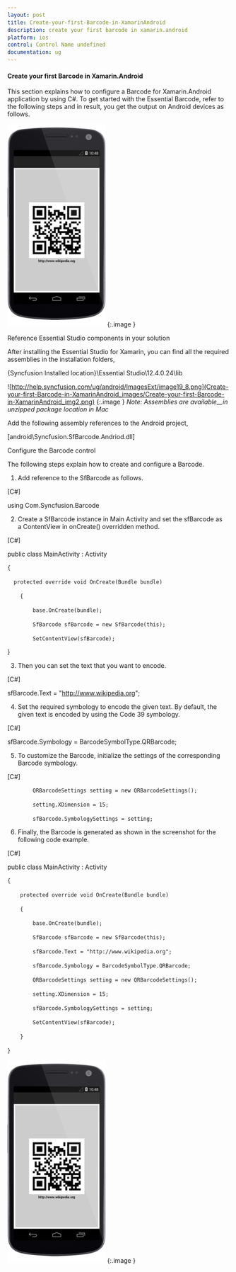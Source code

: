 ```yaml
---
layout: post
title: Create-your-first-Barcode-in-XamarinAndroid
description: create your first barcode in xamarin.android
platform: ios
control: Control Name undefined
documentation: ug
---
```


#### Create your first Barcode in Xamarin.Android

This section explains how to configure a Barcode for Xamarin.Android application by using C#. To get started with the Essential Barcode, refer to the following steps and in result, you get the output on Android devices as follows.

![C:/Users/nijamudeen/Desktop/Android_Barcode_FT_Images/Documentation/UG SS Android landscape frame/QR_code.png](Create-your-first-Barcode-in-XamarinAndroid_images/Create-your-first-Barcode-in-XamarinAndroid_img1.png)
{:.image }


Reference Essential Studio components in your solution

After installing the Essential Studio for Xamarin, you can find all the required assemblies in the installation folders,

{Syncfusion Installed location}\Essential Studio\12.4.0.24\lib

![http://help.syncfusion.com/ug/android/ImagesExt/image19_8.png](Create-your-first-Barcode-in-XamarinAndroid_images/Create-your-first-Barcode-in-XamarinAndroid_img2.png)
{:.image }
_Note: Assemblies are available__in unzipped package location in Mac_

Add the following assembly references to the Android project,

[android\Syncfusion.SfBarcode.Andriod.dll]

Configure the Barcode control

The following steps explain how to create and configure a Barcode.

1. Add reference to the SfBarcode as follows.

[C#]

using Com.Syncfusion.Barcode



2. Create a SfBarcode instance in Main Activity and set the sfBarcode as a ContentView in onCreate() overridden method.

[C#]

public class MainActivity : Activity

    {

      protected override void OnCreate(Bundle bundle)

        {

            base.OnCreate(bundle);

            SfBarcode sfBarcode = new SfBarcode(this);

            SetContentView(sfBarcode);

}



3. Then you can set the text that you want to encode.



[C#]

   sfBarcode.Text = "http://www.wikipedia.org";



4. Set the required symbology to encode the given text. By default, the given text is encoded by using the Code 39 symbology.



[C#]

sfBarcode.Symbology = BarcodeSymbolType.QRBarcode;



5. To customize the Barcode, initialize the settings of the corresponding Barcode symbology.

[C#]

            QRBarcodeSettings setting = new QRBarcodeSettings();

            setting.XDimension = 15;

            sfBarcode.SymbologySettings = setting;



6. Finally, the Barcode is generated as shown in the screenshot for the following code example.



[C#]

public class MainActivity : Activity

    {

        protected override void OnCreate(Bundle bundle)

        {

            base.OnCreate(bundle);

            SfBarcode sfBarcode = new SfBarcode(this);

            sfBarcode.Text = "http://www.wikipedia.org";

            sfBarcode.Symbology = BarcodeSymbolType.QRBarcode;

            QRBarcodeSettings setting = new QRBarcodeSettings();

            setting.XDimension = 15;

            sfBarcode.SymbologySettings = setting;

            SetContentView(sfBarcode);

        }

    }



![C:/Users/nijamudeen/Desktop/Android_Barcode_FT_Images/Documentation/UG SS Android landscape frame/QR_code.png](Create-your-first-Barcode-in-XamarinAndroid_images/Create-your-first-Barcode-in-XamarinAndroid_img3.png)
{:.image }


